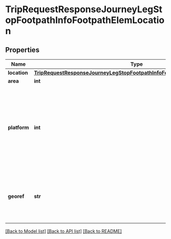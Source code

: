 # TripRequestResponseJourneyLegStopFootpathInfoFootpathElemLocation

## Properties
Name | Type | Description | Notes
------------ | ------------- | ------------- | -------------
**location** | [**TripRequestResponseJourneyLegStopFootpathInfoFootpathElemLocationLocation**](TripRequestResponseJourneyLegStopFootpathInfoFootpathElemLocationLocation.md) |  | [optional] 
**area** | **int** | XXX | [optional] 
**platform** | **int** | If available, this is a platform number that relates to this instruction. It defaults to &#x60;0&#x60; if there is no such information available.  | [optional] 
**georef** | **str** | This is an identifier for this particular instruction / location, based on its location.  | [optional] 

[[Back to Model list]](../README.md#documentation-for-models) [[Back to API list]](../README.md#documentation-for-api-endpoints) [[Back to README]](../README.md)



